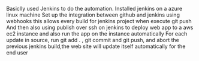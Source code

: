 Basiclly used Jenkins to do the automation.
Installed jenkins on a azure linux machine
Set up the integration between github and jenkins using webhooks this allows every build for jenkins project 
when execute git push
And then also using publish over ssh on jenkins to deploy web app to a aws ec2 instance and also run the app on the instance automatically
For each update in source, run git add . , git commit and git push, and abort the previous jenkins build,the web site will update itself automatically for the end user
